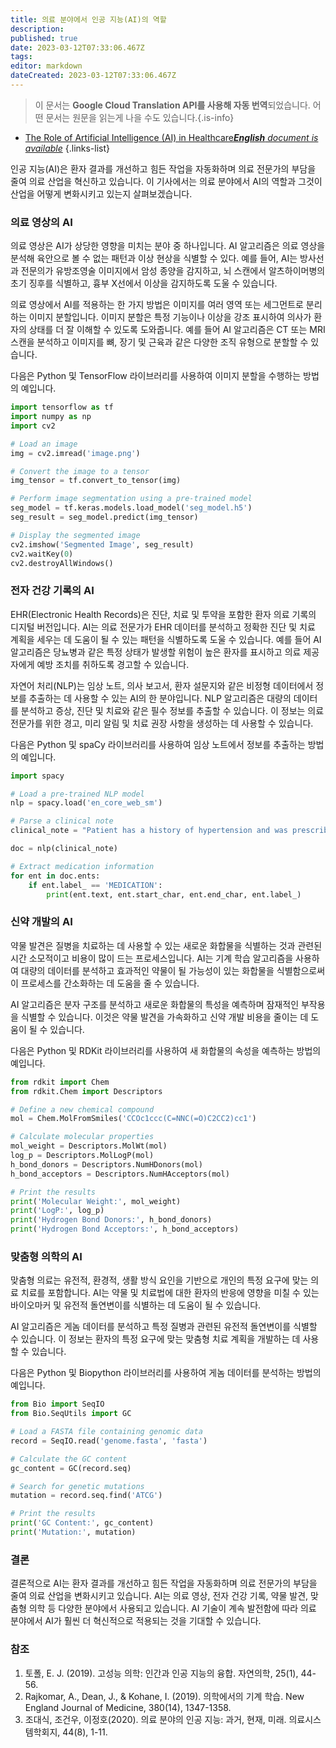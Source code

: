 ```yaml
---
title: 의료 분야에서 인공 지능(AI)의 역할
description: 
published: true
date: 2023-03-12T07:33:06.467Z
tags: 
editor: markdown
dateCreated: 2023-03-12T07:33:06.467Z
---
```


> 이 문서는 **Google Cloud Translation API를 사용해 자동 번역**되었습니다.
어떤 문서는 원문을 읽는게 나을 수도 있습니다.{.is-info}



- [The Role of Artificial Intelligence (AI) in Healthcare***English** document is available*](/en/Knowledge-base/Common/the-role-of-artificial-intelligence-ai-in-healthcare)
{.links-list}

인공 지능(AI)은 환자 결과를 개선하고 힘든 작업을 자동화하며 의료 전문가의 부담을 줄여 의료 산업을 혁신하고 있습니다. 이 기사에서는 의료 분야에서 AI의 역할과 그것이 산업을 어떻게 변화시키고 있는지 살펴보겠습니다.

### 의료 영상의 AI

의료 영상은 AI가 상당한 영향을 미치는 분야 중 하나입니다. AI 알고리즘은 의료 영상을 분석해 육안으로 볼 수 없는 패턴과 이상 현상을 식별할 수 있다. 예를 들어, AI는 방사선과 전문의가 유방조영술 이미지에서 암성 종양을 감지하고, 뇌 스캔에서 알츠하이머병의 초기 징후를 식별하고, 흉부 X선에서 이상을 감지하도록 도울 수 있습니다.

의료 영상에서 AI를 적용하는 한 가지 방법은 이미지를 여러 영역 또는 세그먼트로 분리하는 이미지 분할입니다. 이미지 분할은 특정 기능이나 이상을 강조 표시하여 의사가 환자의 상태를 더 잘 이해할 수 있도록 도와줍니다. 예를 들어 AI 알고리즘은 CT 또는 MRI 스캔을 분석하고 이미지를 뼈, 장기 및 근육과 같은 다양한 조직 유형으로 분할할 수 있습니다.

다음은 Python 및 TensorFlow 라이브러리를 사용하여 이미지 분할을 수행하는 방법의 예입니다.

```python
import tensorflow as tf
import numpy as np
import cv2

# Load an image
img = cv2.imread('image.png')

# Convert the image to a tensor
img_tensor = tf.convert_to_tensor(img)

# Perform image segmentation using a pre-trained model
seg_model = tf.keras.models.load_model('seg_model.h5')
seg_result = seg_model.predict(img_tensor)

# Display the segmented image
cv2.imshow('Segmented Image', seg_result)
cv2.waitKey(0)
cv2.destroyAllWindows()
```

### 전자 건강 기록의 AI

EHR(Electronic Health Records)은 진단, 치료 및 투약을 포함한 환자 의료 기록의 디지털 버전입니다. AI는 의료 전문가가 EHR 데이터를 분석하고 정확한 진단 및 치료 계획을 세우는 데 도움이 될 수 있는 패턴을 식별하도록 도울 수 있습니다. 예를 들어 AI 알고리즘은 당뇨병과 같은 특정 상태가 발생할 위험이 높은 환자를 표시하고 의료 제공자에게 예방 조치를 취하도록 경고할 수 있습니다.

자연어 처리(NLP)는 임상 노트, 의사 보고서, 환자 설문지와 같은 비정형 데이터에서 정보를 추출하는 데 사용할 수 있는 AI의 한 분야입니다. NLP 알고리즘은 대량의 데이터를 분석하고 증상, 진단 및 치료와 같은 필수 정보를 추출할 수 있습니다. 이 정보는 의료 전문가를 위한 경고, 미리 알림 및 치료 권장 사항을 생성하는 데 사용할 수 있습니다.

다음은 Python 및 spaCy 라이브러리를 사용하여 임상 노트에서 정보를 추출하는 방법의 예입니다.

```python
import spacy

# Load a pre-trained NLP model
nlp = spacy.load('en_core_web_sm')

# Parse a clinical note
clinical_note = "Patient has a history of hypertension and was prescribed lisinopril 10mg once a day."

doc = nlp(clinical_note)

# Extract medication information
for ent in doc.ents:
    if ent.label_ == 'MEDICATION':
        print(ent.text, ent.start_char, ent.end_char, ent.label_)
```

### 신약 개발의 AI

약물 발견은 질병을 치료하는 데 사용할 수 있는 새로운 화합물을 식별하는 것과 관련된 시간 소모적이고 비용이 많이 드는 프로세스입니다. AI는 기계 학습 알고리즘을 사용하여 대량의 데이터를 분석하고 효과적인 약물이 될 가능성이 있는 화합물을 식별함으로써 이 프로세스를 간소화하는 데 도움을 줄 수 있습니다.

AI 알고리즘은 분자 구조를 분석하고 새로운 화합물의 특성을 예측하며 잠재적인 부작용을 식별할 수 있습니다. 이것은 약물 발견을 가속화하고 신약 개발 비용을 줄이는 데 도움이 될 수 있습니다.

다음은 Python 및 RDKit 라이브러리를 사용하여 새 화합물의 속성을 예측하는 방법의 예입니다.

```python
from rdkit import Chem
from rdkit.Chem import Descriptors

# Define a new chemical compound
mol = Chem.MolFromSmiles('CCOc1ccc(C=NNC(=O)C2CC2)cc1')

# Calculate molecular properties
mol_weight = Descriptors.MolWt(mol)
log_p = Descriptors.MolLogP(mol)
h_bond_donors = Descriptors.NumHDonors(mol)
h_bond_acceptors = Descriptors.NumHAcceptors(mol)

# Print the results
print('Molecular Weight:', mol_weight)
print('LogP:', log_p)
print('Hydrogen Bond Donors:', h_bond_donors)
print('Hydrogen Bond Acceptors:', h_bond_acceptors)
```

### 맞춤형 의학의 AI

맞춤형 의료는 유전적, 환경적, 생활 방식 요인을 기반으로 개인의 특정 요구에 맞는 의료 치료를 포함합니다. AI는 약물 및 치료법에 대한 환자의 반응에 영향을 미칠 수 있는 바이오마커 및 유전적 돌연변이를 식별하는 데 도움이 될 수 있습니다.

AI 알고리즘은 게놈 데이터를 분석하고 특정 질병과 관련된 유전적 돌연변이를 식별할 수 있습니다. 이 정보는 환자의 특정 요구에 맞는 맞춤형 치료 계획을 개발하는 데 사용할 수 있습니다.

다음은 Python 및 Biopython 라이브러리를 사용하여 게놈 데이터를 분석하는 방법의 예입니다.

```python
from Bio import SeqIO
from Bio.SeqUtils import GC

# Load a FASTA file containing genomic data
record = SeqIO.read('genome.fasta', 'fasta')

# Calculate the GC content
gc_content = GC(record.seq)

# Search for genetic mutations
mutation = record.seq.find('ATCG')

# Print the results
print('GC Content:', gc_content)
print('Mutation:', mutation)
```

### 결론

결론적으로 AI는 환자 결과를 개선하고 힘든 작업을 자동화하며 의료 전문가의 부담을 줄여 의료 산업을 변화시키고 있습니다. AI는 의료 영상, 전자 건강 기록, 약물 발견, 맞춤형 의학 등 다양한 분야에서 사용되고 있습니다. AI 기술이 계속 발전함에 따라 의료 분야에서 AI가 훨씬 더 혁신적으로 적용되는 것을 기대할 수 있습니다.

### 참조

1. 토폴, E. J. (2019). 고성능 의학: 인간과 인공 지능의 융합. 자연의학, 25(1), 44-56.
2. Rajkomar, A., Dean, J., & Kohane, I. (2019). 의학에서의 기계 학습. New England Journal of Medicine, 380(14), 1347-1358.
3. 조대식, 조건우, 이정호(2020). 의료 분야의 인공 지능: 과거, 현재, 미래. 의료시스템학회지, 44(8), 1-11.